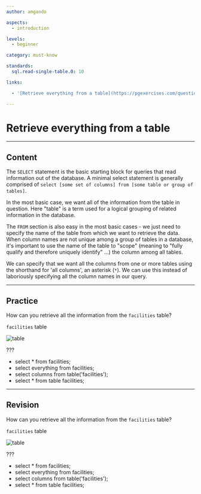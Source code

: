 ```yaml
---
author: amgando

aspects:
  - introduction

levels:
  - beginner

category: must-know

standards:
  sql.read-single-table.0: 10

links:

  - '[Retrieve everything from a table](https://pgexercises.com/questions/basic/selectall.html){documentation}'

---
```


# Retrieve everything from a table

---
## Content

The `SELECT` statement is the basic starting block for queries that read information out of the database. A minimal select statement is generally comprised of `select [some set of columns] from [some table or group of tables]`.

In the most basic case, we want all of the information from the table in question.  Here "table" is a term used for a logical grouping of related information in the database.

The `FROM` section is also easy in the most basic cases - we just need to specify the name of the table from which we want to retrieve the data. When column names are not unique among a group of tables in a database, it's important to use the name of the table to "scope" (meaning to "fully qualify and therefore uniquely identify" ...) the column among all tables.

We can specify that we want all the columns from one or more tables using the shorthand for 'all columns', an asterisk (`*`). We can use this instead of laboriously specifying all the column names in our query.

---
## Practice

How can you retrieve all the information from the `facilities` table?

`facilities` table

![table](https://i.imgur.com/cUIabdz.png)

???

* select * from facilities;
* select everything from facilities;
* select columns from table('facilities');
* select * from table facilities;

---
## Revision

How can you retrieve all the information from the `facilities` table?

`facilities` table

![table](https://i.imgur.com/cUIabdz.png)

???

* select * from facilities;
* select everything from facilities;
* select columns from table('facilities');
* select * from table facilities;

